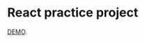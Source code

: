 # React practice project

 [DEMO](https://facebook.github.io/create-react-app/docs/getting-started).